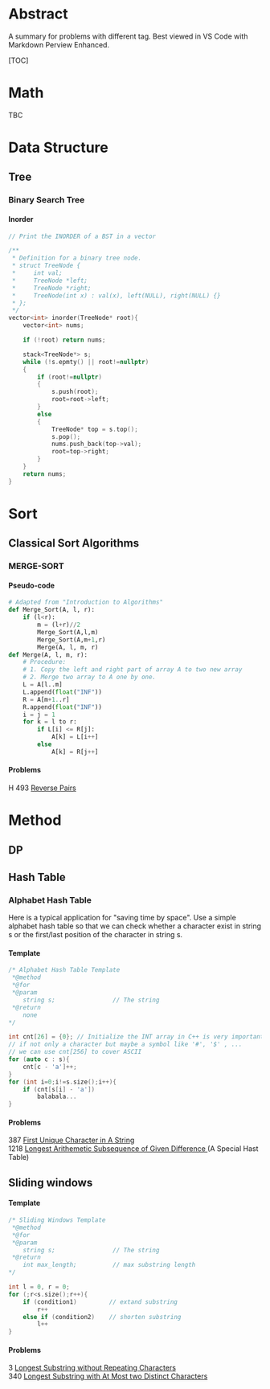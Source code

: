 # Abstract
A summary for problems with different tag. Best viewed in VS Code with Markdown Perview Enhanced.

[TOC]

# Math
TBC
# Data Structure
## Tree
### Binary Search Tree
#### Inorder
```C++
// Print the INORDER of a BST in a vector

/**
 * Definition for a binary tree node.
 * struct TreeNode {
 *     int val;
 *     TreeNode *left;
 *     TreeNode *right;
 *     TreeNode(int x) : val(x), left(NULL), right(NULL) {}
 * };
 */
vector<int> inorder(TreeNode* root){
    vector<int> nums;

    if (!root) return nums;

    stack<TreeNode*> s;
    while (!s.epmty() || root!=nullptr)
    {
        if (root!=nullptr)
        {
            s.push(root);
            root=root->left;
        }
        else
        {
            TreeNode* top = s.top();
            s.pop();
            nums.push_back(top->val);
            root=top->right;
        }
    }
    return nums;
}

```
# Sort
## Classical Sort Algorithms
### MERGE-SORT
#### Pseudo-code
```Python
# Adapted from "Introduction to Algorithms"
def Merge_Sort(A, l, r):
    if (l<r):
        m = (l+r)//2
        Merge_Sort(A,l,m)
        Merge_Sort(A,m+1,r)
        Merge(A, l, m, r)
def Merge(A, l, m, r):
    # Procedure:
    # 1. Copy the left and right part of array A to two new array
    # 2. Merge two array to A one by one.
    L = A[l..m]
    L.append(float("INF"))
    R = A[m+1..r]
    R.append(float("INF"))
    i = j = 1
    for k = l to r:
        if L[i] <= R[j]:
            A[k] = L[i++]
        else
            A[k] = R[j++]
```
#### Problems
H 493 [Reverse Pairs](https://leetcode-cn.com/problems/reverse-pairs/)
# Method
## DP

## Hash Table

### Alphabet Hash Table
Here is a typical application for "saving time by space".
Use a simple alphabet hash table so that we can check whether a character exist in string s
or the first/last position of the character in string s.
#### Template

```C++
/* Alphabet Hash Table Template
 *@method 
 *@for 
 *@param
    string s;                // The string
 *@return 
    none
*/

int cnt[26] = {0}; // Initialize the INT array in C++ is very important. Otherwise, the value will be unknown.
// if not only a character but maybe a symbol like '#', '$' , ...
// we can use cnt[256] to cover ASCII
for (auto c : s){
    cnt[c - 'a']++;
}
for (int i=0;i!=s.size();i++){
    if (cnt[s[i] - 'a'])
        balabala...
}
```

#### Problems
387 [First Unique Character in A String](https://leetcode-cn.com/problems/first-unique-character-in-a-string/)  
1218 [Longest Arithemetic Subsequence of Given Difference ](https://leetcode-cn.com/problems/longest-arithmetic-subsequence-of-given-difference/) (A Special Hast Table) 

## Sliding windows
#### Template

```C++
/* Sliding Windows Template
 *@method 
 *@for 
 *@param
    string s;                // The string
 *@return 
    int max_length;          // max substring length
*/

int l = 0, r = 0;
for (;r<s.size();r++){
    if (condition1)         // extand substring
        r++
    else if (condition2)    // shorten substring
        l++
}
```
#### Problems
3 [Longest Substring without Repeating Characters](https://leetcode-cn.com/problems/longest-substring-without-repeating-characters/)  
340 [Longest Substring with At Most two Distinct Characters](https://leetcode-cn.com/problems/longest-substring-with-at-most-two-distinct-characters/) 


